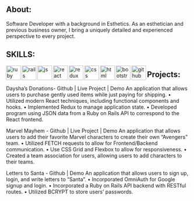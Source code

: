 

<link rel="stylesheet" href="https://cdn.jsdelivr.net/gh/devicons/devicon@v2.15.1/devicon.min.css">

## About:
<p>
Software Developer with a background in Esthetics. As an esthetician and previous business owner, I bring a uniquely detailed and experienced perspective to every project.
</p>


## SKILLS:
<p>
<img src="https://cdn.jsdelivr.net/gh/devicons/devicon/icons/ruby/ruby-original.svg"  alt="ruby" align="left" width="40" height="40"/>
<img src="https://cdn.jsdelivr.net/gh/devicons/devicon/icons/rails/rails-plain.svg" alt="rails" align="left" width="40" height="40" />
<img src="https://cdn.jsdelivr.net/gh/devicons/devicon/icons/javascript/javascript-original.svg" alt="js" align="left" width="40" height="40"/>
<img src="https://cdn.jsdelivr.net/gh/devicons/devicon/icons/react/react-original.svg" alt="react" align="left" width="40" height="40" />
<img src="https://cdn.jsdelivr.net/gh/devicons/devicon/icons/redux/redux-original.svg" alt="redux" align="left" width="40" height="40" />
<img src="https://cdn.jsdelivr.net/gh/devicons/devicon/icons/css3/css3-original.svg" alt="css" align="left" width="40" height="40" />
<img src="https://cdn.jsdelivr.net/gh/devicons/devicon/icons/html5/html5-original.svg" alt="html" align="left" width="40" height="40" />
<img src="https://cdn.jsdelivr.net/gh/devicons/devicon/icons/bootstrap/bootstrap-original.svg" alt="bootstrap" align="left" width="40" height="40" />
<img src="https://cdn.jsdelivr.net/gh/devicons/devicon/icons/github/github-original.svg" alt="github" align="left" width="40" height="40" />
</p>


## Projects:

Daysha’s Donations- Github | Live Project | Demo
An application that allows users to purchase gently used items while just paying for shipping.
•	Utilized modern React techniques, including functional components and hooks.
•	Implemented Redux to manage application state.
•	Developed program using JSON data from a Ruby on Rails API to correspond to the React frontend.

Marvel Mayhem - Github | Live Project | Demo
An application that allows users to add their favorite Marvel characters to create their own “Avengers” team.
•	Utilized FETCH requests to allow for Frontend/Backend communication.
•	Use CSS Grid and Flexbox to allow for responsiveness.
•	Created a team association for users, allowing users to add characters to their teams.

Letters to Santa - Github | Demo
An application that allows users to sign up, login, and write letters to “Santa”.
•	Incorporated OmniAuth for Google signup and login.
•	Incorporated a Ruby on Rails API backend with RESTful routes.
•	Utilized BCRYPT to store users’ passwords.


<!--
**dayshajones/dayshajones** is a ✨ _special_ ✨ repository because its `README.md` (this file) appears on your GitHub profile.

Here are some ideas to get you started:

- 🔭 I’m currently working on ...
- 🌱 I’m currently learning ...
- 👯 I’m looking to collaborate on ...
- 🤔 I’m looking for help with ...
- 💬 Ask me about ...
- 📫 How to reach me: ...
- 😄 Pronouns: she/her
- ⚡ Fun fact: ...
-->
